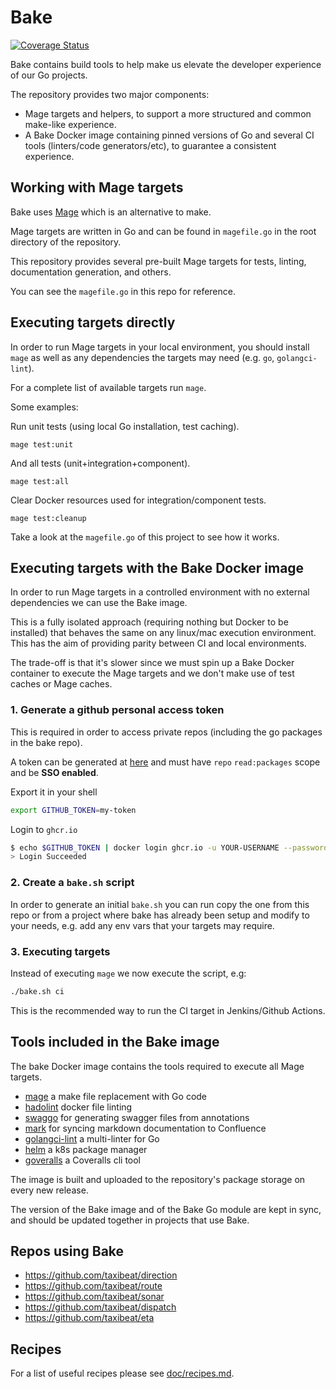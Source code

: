 <!-- Space: DT -->
<!-- Title: Bake -->
<!-- Parent: Engineering -->
<!-- Parent: Dev Tools -->

# Bake

[![Coverage Status](https://coveralls.io/repos/github/taxibeat/bake/badge.svg?branch=master&t=yYHNCW)](https://coveralls.io/github/taxibeat/bake?branch=master)

Bake contains build tools to help make us elevate the developer experience of our Go projects.

The repository provides two major components:

- Mage targets and helpers, to support a more structured and common make-like experience.
- A Bake Docker image containing pinned versions of Go and several CI tools (linters/code generators/etc), to guarantee a consistent experience.

## Working with Mage targets

Bake uses [Mage](https://magefile.org/) which is an alternative to make.

Mage targets are written in Go and can be found in `magefile.go` in the root directory of the repository.

This repository provides several pre-built Mage targets for tests, linting, documentation generation, and others.

You can see the `magefile.go` in this repo for reference.

## Executing targets directly

In order to run Mage targets in your local environment, you should install `mage` as well as any dependencies the targets may need (e.g. `go`, `golangci-lint`).

For a complete list of available targets run `mage`.

Some examples:

Run unit tests (using local Go installation, test caching).

```shell
mage test:unit
```

And all tests (unit+integration+component).

```shell
mage test:all
```

Clear Docker resources used for integration/component tests.

```shell
mage test:cleanup
```

Take a look at the `magefile.go` of this project to see how it works.

## Executing targets with the Bake Docker image

In order to run Mage targets in a controlled environment with no external dependencies we can use the Bake image.

This is a fully isolated approach (requiring nothing but Docker to be installed) that behaves the same on any linux/mac execution environment. This has the aim of providing parity between CI and local environments.

The trade-off is that it's slower since we must spin up a Bake Docker container to execute the Mage targets and we don't make use of test caches or Mage caches.

### 1. Generate a github personal access token

This is required in order to access private repos (including the go packages in the bake repo).

A token can be generated at [here](https://github.com/settings/tokens) and must have `repo` `read:packages` scope and be **SSO enabled**.

Export it in your shell

```bash
export GITHUB_TOKEN=my-token
```

Login to `ghcr.io`

```bash
$ echo $GITHUB_TOKEN | docker login ghcr.io -u YOUR-USERNAME --password-stdin
> Login Succeeded
```

### 2. Create a `bake.sh` script

In order to generate an initial `bake.sh` you can run copy the one from this repo or from a project where bake has already been setup and modify to your needs, e.g. add any env vars that your targets may require.

### 3. Executing targets

Instead of executing `mage` we now execute the script, e.g:

```bash
./bake.sh ci
```

This is the recommended way to run the CI target in Jenkins/Github Actions.

## Tools included in the Bake image

The bake Docker image contains the tools required to execute all Mage targets.

- [mage](https://magefile.org/) a make file replacement with Go code
- [hadolint](https://github.com/hadolint/hadolint) docker file linting
- [swaggo](https://github.com/swaggo/swag) for generating swagger files from annotations
- [mark](https://github.com/mantzas/mark) for syncing markdown documentation to Confluence
- [golangci-lint](https://github.com/golangci/golangci-lint) a multi-linter for Go
- [helm](https://helm.sh/) a k8s package manager
- [goveralls](https://github.com/mattn/goveralls) a Coveralls cli tool

The image is built and uploaded to the repository's package storage on every new release.

The version of the Bake image and of the Bake Go module are kept in sync, and should be updated together in projects that use Bake.

## Repos using Bake

- https://github.com/taxibeat/direction
- https://github.com/taxibeat/route
- https://github.com/taxibeat/sonar
- https://github.com/taxibeat/dispatch
- https://github.com/taxibeat/eta

## Recipes

For a list of useful recipes please see [doc/recipes.md](doc/recipes.md).
